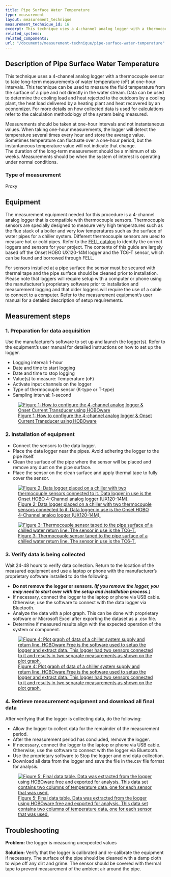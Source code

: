 ```yaml
---
title: Pipe Surface Water Temperature
type: measurement
layout: measurement_technique
measurement_technique_id: 16
excerpt: This technique uses a 4-channel analog logger with a thermocouple sensor to take long-term measurements of water temperature (oF) at one-hour intervals.
related_systems:
related_components: 
url: "/documents/measurement-technique/pipe-surface-water-temperature"
---
```


## Description of Pipe Surface Water Temperature

This technique uses a 4-channel analog logger with a thermocouple sensor to take long-term measurements of water temperature (oF) at one-hour intervals. This technique can be used to measure the fluid temperature from the surface of a pipe and not directly in the water stream. Data can be used to determine the cooling load and heat rejected to the outdoors by a cooling plant, the heat load delivered by a heating plant and heat recovered by an economizer. For more details on how collected data is used for calculations refer to the calculation methodology of the system being measured. 

Measurements should be taken at one-hour intervals and not instantaneous values. When taking one-hour measurements, the logger will detect the temperature several times every hour and store the average value. Sometimes temperature can fluctuate over a one-hour period, but the instantaneous temperature value will not indicate that change.  
The duration of the long-term measurement should be a minimum of six weeks. Measurements should be when the system of interest is operating under normal conditions. 

### Type of measurement 

Proxy 

## Equipment 
The measurement equipment needed for this procedure is a 4-channel analog logger that is compatible with thermocouple sensors. Thermocouple sensors are specially designed to measure very high temperatures such as the flue stack of a boiler and very low temperatures such as the surface of water pipes for a chiller system. Different thermocouple sensors are used to measure hot or cold pipes. Refer to the [FELL catalog](https://nycenergytools.com/equipment/) to identify the correct loggers and sensors for your project. The contents of this guide are largely based off the Onset HOBO UX120-14M logger and the TC6-T sensor, which can be found and borrowed through FELL. 
 
For sensors installed at a pipe surface the sensor must be secured with thermal tape and the pipe surface should be cleaned prior to installation. Please note that loggers will require setup with a computer or phone using the manufacturer’s proprietary software prior to installation and measurement logging and that older loggers will require the use of a cable to connect to a computer. Refer to the measurement equipment’s user manual for a detailed description of setup requirements.  

## Measurement steps 

### 1. Preparation for data acquisition 

Use the manufacturer’s software to set up and launch the logger(s). Refer to the equipment’s user manual for detailed instructions on how to set up the logger. 

<ul>
<li>Logging interval: 1-hour</li> 
<li>Date and time to start logging</li>
<li>Date and time to stop logging</li> 
<li>Value(s) to measure: Temperature (oF)</li> 
<li>Activate input channels on the logger</li> 
<li>Type of thermocouple sensor (K-type or T-type)</li>
<li>Sampling interval: 1-second</li>
</ul>

<a href="https://www.youtube.com/watch?v=fUjz0qj7GVM&list=PL-NERcBsKg4WejBFb8CkJGuDocttfgSqa">
<figure class="figure">
  <img src="/images/measurement-technique/pipe-surface-water-temperature/pipe surface water temperature figure 1.png" class="figure-img img-fluid rounded" alt="Figure 1: How to configure the 4-channel analog logger & Onset Current Transducer using HOBOware">
  <figcaption class="figure-caption text-left">Figure 1: How to configure the 4-channel analog logger & Onset Current Transducer using HOBOware</figcaption>
</figure>
</a>

### 2. Installation of equipment 

<ul>
<li>Connect the sensors to the data logger.</li>
<li>Place the data logger near the pipes. Avoid adhering the logger to the pipe itself.</li>
<li>Clean the surface of the pipe where the sensor will be placed and remove any dust on the pipe surface.</li> 
<li>Place the sensor on the clean surface and apply thermal tape to fully cover the sensor.</li>
</ul>

<a href="https://www.youtube.com/watch?v=FWgM0-VSlEQ&list=PL-NERcBsKg4WejBFb8CkJGuDocttfgSqa&index=2">
<figure class="figure">
  <img src="/images/measurement-technique/pipe-surface-water-temperature/pipe surface water temperature figure 2.png" class="figure-img img-fluid rounded" alt="Figure 2: Data logger placed on a chiller with two thermocouple sensors connected to it. Data logger in use is the Onset HOBO 4-Channel analog logger (UX120-14M).">
  <figcaption class="figure-caption text-left">Figure 2: Data logger placed on a chiller with two thermocouple sensors connected to it. Data logger in use is the Onset HOBO 4-Channel analog logger (UX120-14M).</figcaption>
</figure>
</a>

<a href="https://www.youtube.com/watch?v=MCP9YBEGtrE&list=PL-NERcBsKg4WejBFb8CkJGuDocttfgSqa&index=3">
<figure class="figure">
  <img src="/images/measurement-technique/pipe-surface-water-temperature/pipe surface water temperature figure 3.png" class="figure-img img-fluid rounded" alt="Figure 3: Thermocouple sensor taped to the pipe surface of a chilled water return line. The sensor in use is the TC6-T.">
  <figcaption class="figure-caption text-left">Figure 3: Thermocouple sensor taped to the pipe surface of a chilled water return line. The sensor in use is the TC6-T.</figcaption>
</figure>
</a>

### 3. Verify data is being collected 

Wait 24-48 hours to verify data collection. Return to the location of the measured equipment and use a laptop or phone with the manufacturer’s proprietary software installed to do the following: 

<ul>
<li><strong>Do not remove the logger or sensors. <i>(If you remove the logger, you may need to start over with the setup and installation process.) </i></strong></li>  
<li>If necessary, connect the logger to the laptop or phone via USB cable. Otherwise, use the software to connect with the data logger via Bluetooth.</li>  
<li>Analyze the data with a plot graph. This can be done with proprietary software or Microsoft Excel after exporting the dataset as a .csv file.</li> 
<li>Determine if measured results align with the expected operation of the system or component.</li> 
</ul>

<a href="https://www.youtube.com/watch?v=KyLO5ARQbuA&list=PL-NERcBsKg4WejBFb8CkJGuDocttfgSqa&index=4">
<figure class="figure">
  <img src="/images/measurement-technique/pipe-surface-water-temperature/pipe surface water temperature figure 4.png" class="figure-img img-fluid rounded" alt="Figure 4: Plot graph of data of a chiller system supply and return line. HOBOware Free is the software used to setup the logger and extract data. This logger had two sensors connected to it and results in two separate measurements as shown on the plot graph.">
  <figcaption class="figure-caption text-left">Figure 4: Plot graph of data of a chiller system supply and return line. HOBOware Free is the software used to setup the logger and extract data. This logger had two sensors connected to it and results in two separate measurements as shown on the plot graph.</figcaption>
</figure>
</a>

### 4. Retrieve measurement equipment and download all final data 

After verifying that the logger is collecting data, do the following:

<ul>
<li>Allow the logger to collect data for the remainder of the measurement period.</li> 
<li>After the measurement period has concluded, remove the logger.</li> 
<li>If necessary, connect the logger to the laptop or phone via USB cable. Otherwise, use the software to connect with the logger via Bluetooth.</li>  
<li>Use the proprietary software to Stop the logger and end data collection.</li>  
<li>Download all data from the logger and save the file in the.csv file format for analysis.</li> 
</ul>

<a href="https://www.youtube.com/watch?v=47hqmeOh5X4&list=PL-NERcBsKg4WejBFb8CkJGuDocttfgSqa&index=5">
<figure class="figure">
  <img src="/images/measurement-technique/pipe-surface-water-temperature/pipe surface water temperature figure 5.png" class="figure-img img-fluid rounded" alt="Figure 5: Final data table. Data was extracted from the logger using HOBOware free and exported for analysis. This data set contains two columns of temperature data, one for each sensor that was used.">
  <figcaption class="figure-caption text-left">Figure 5: Final data table. Data was extracted from the logger using HOBOware free and exported for analysis. This data set contains two columns of temperature data, one for each sensor that was used.</figcaption>
</figure>
</a>

## Troubleshooting 

<strong>Problem:</strong> the logger is measuring unexpected values 

<div class="alert alert-warning" role="alert">
<strong>Solution:</strong> Verify that the logger is calibrated and re-calibrate the equipment if necessary. The surface of the pipe should be cleaned with a damp cloth to wipe off any dirt and grime. The sensor should be covered with thermal tape to prevent measurement of the ambient air around the pipe.
</div>
